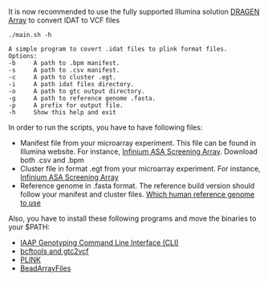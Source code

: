 It is now recommended to use the fully supported Illumina solution [DRAGEN Array](https://www.illumina.com/products/by-type/informatics-products/microarray-software/dragen-array.html) to convert IDAT to VCF files


`./main.sh -h`
```
A simple program to covert .idat files to plink format files.
Options:
-b     A path to .bpm manifest.
-s     A path to .csv manifest.
-c     A path to cluster .egt.
-i     A path idat files directory.
-o     A path to gtc output directory.
-g     A path to reference genome .fasta.
-p     A prefix for output file.
-h     Show this help and exit
```

In order to run the scripts, you have to have following files:
- Manifest file from your microarray experiment. This file can be found in Illumina website. For instance, [Infinium ASA Screening Array](https://support.illumina.com/array/array_kits/infinium-asian-global-screening-array/downloads.html). Download both .csv and .bpm
- Cluster file in format .egt from your microarray experiment. For instance, [Infinium ASA Screening Array](https://support.illumina.com/array/array_kits/infinium-asian-global-screening-array/downloads.html)
- Reference genome in .fasta format. The reference build version should follow your manifest and cluster files. [Which human reference genome to use](https://lh3.github.io/2017/11/13/which-human-reference-genome-to-use)

Also, you have to install these following programs and move the binaries to your $PATH:
- [IAAP Genotyping Command Line Interface (CLI)](https://support.illumina.com/downloads/iaap-genotyping-cli.html)
- [bcftools and gtc2vcf](https://github.com/freeseek/gtc2vcf)
- [PLINK](https://www.cog-genomics.org/plink/2.0/)
- [BeadArrayFiles](https://github.com/Illumina/BeadArrayFiles)




